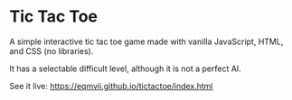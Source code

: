 # Tic Tac Toe

A simple interactive tic tac toe game made with vanilla JavaScript, HTML, and CSS (no libraries). 

It has a selectable difficult level, although it is not a perfect AI. 

See it live: https://eqmvii.github.io/tictactoe/index.html

 
